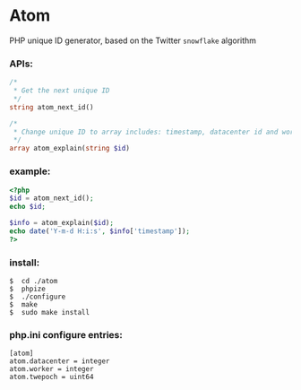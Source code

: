 Atom
====
PHP unique ID generator, based on the Twitter `snowflake` algorithm

### APIs:
```php
/*
 * Get the next unique ID
 */
string atom_next_id()

/*
 * Change unique ID to array includes: timestamp, datacenter id and worker id
 */
array atom_explain(string $id)
```

### example:
```php
<?php
$id = atom_next_id();
echo $id;

$info = atom_explain($id);
echo date('Y-m-d H:i:s', $info['timestamp']);
?>
```

### install:
```
$  cd ./atom
$  phpize
$  ./configure
$  make
$  sudo make install
```

### php.ini configure entries:
```
[atom]
atom.datacenter = integer
atom.worker = integer
atom.twepoch = uint64
```
